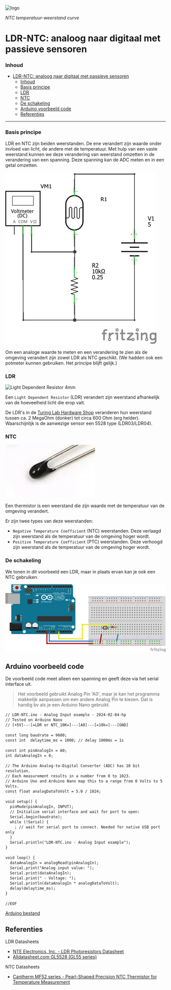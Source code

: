 ![logo](../img/Kennline_NTC.png) [](logo-id)

*NTC temperatuur-weerstand curve*

# LDR-NTC: analoog naar digitaal met passieve sensoren [](title-id)

### Inhoud[](toc-id)

- [LDR-NTC: analoog naar digitaal met passieve sensoren](#ldr-ntc-analoog-naar-digitaal-met-passieve-sensoren)
  - [Inhoud](#inhoud)
  - [Basis principe](#basis-principe)
  - [LDR](#ldr)
  - [NTC](#ntc)
  - [De schakeling](#de-schakeling)
  - [Arduino voorbeeld code](#arduino-voorbeeld-code)
  - [Referenties](#referenties)

---

### Basis principe

LDR en NTC zijn beiden weerstanden. De ene verandert zijn waarde onder invloed van licht, de andere met de temperatuur.
Met hulp van een vaste weerstand kunnen we deze verandering van weerstand omzetten in de verandering van een spanning.
Deze spanning kan de ADC meten en in een getal omzetten.

![LDR-R measuring schematic](img/LDR-R-measuring_schem.png)

Om een analoge waarde te meten en een verandering te zien als de omgeving verandert zijn zowel LDR als NTC geschikt.
(We hadden ook een potmeter kunnen gebruiken. Het principe blijft gelijk.)

### LDR

![Light Dependent Resistor 4mm](img/r-ldr-4mm-th.jpg)

Een `Light Dependent Resistor` (LDR) verandert zijn weerstand afhankelijk van de hoeveelheid licht die erop valt.

De LDR's in de [Turing Lab Hardware Shop](https://hu-hbo-ict.gitlab.io/turing-lab/ti-lab-shop/) veranderen hun weerstand tussen ca. 2 MegaOhm (donker) tot circa 600 Ohm (erg helder). Waarschijnlijk is de aanwezige sensor een 5528 type (LDR03/LDR04).

### NTC

![Temperature Dependent Resistor - NTC thermistor](img/r-ntc-thermistor.png)

Een thermistor is een weerstand die zijn waarde met de temperatuur van de omgeving verandert.

Er zijn twee types van deze weerstanden:

- `Negative Temperature Coefficient` (NTC) weerstanden. Deze verlaagd zijn weerstand als de temperatuur van de omgeving hoger wordt.
- `Positive Temperature Coefficient` (PTC) weerstanden. Deze verhoogd zijn weerstand als de temperatuur van de omgeving hoger wordt.

### De schakeling

We tonen in dit voorbeeld een LDR, maar in plaats ervan kan je ook een NTC gebruiken.

![LDR-NTC breadboard schakeling](img/LDR-NTC_bb.png)

## Arduino voorbeeld code

De voorbeeld code meet alleen een spanning en geeft deze via het serial interface uit.

> Het voorbeeld gebruikt Analog Pin 'A0', maar je kan het programma makkelijk aanpassen om een andere Analog Pin te kiezen. Dat is handig bv als je een Arduino Nano gebruikt.

```arduino
// LDR-NTC.ino - Analog Input example - 2024-02-04-hp
// Tested on Arduino Nano
// [+5V]---[=LDR or NTC_10K=]---[A0]---[=10k=]---[GND]

const long baudrate = 9600;
const int  delaytime_ms = 1000; // delay 1000ms = 1s

const int pinAnalogIn = A0;
int dataAnalogIn = 0;

// The Arduino Analog-to-Digital Converter (ADC) has 10 bit resolution.
// Each measurement results in a number from 0 to 1023.
// Arduino Uno and Arduino Nano map this to a range from 0 Volts to 5 Volts.
const float analogDataToVolt = 5.0 / 1024;

void setup() {
  pinMode(pinAnalogIn, INPUT);
  // Initialize serial interface and wait for port to open:
  Serial.begin(baudrate);
  while (!Serial) {
    ; // wait for serial port to connect. Needed for native USB port only
  }
  Serial.println("LDR-NTC.ino - Analog Input example");
}

void loop() {
  dataAnalogIn = analogRead(pinAnalogIn);
  Serial.print("Analog input value: ");
  Serial.print(dataAnalogIn);
  Serial.print(" - Voltage: ");
  Serial.println(dataAnalogIn * analogDataToVolt);
  delay(delaytime_ms);
}

//EOF
```
[Arduino bestand](../ADC/files/LDR-NTC/LDR-NTC.ino) 

## Referenties

LDR Datasheets

- [NTE Electronics, Inc. - LDR Photoresistors Datasheet](https://www.nteinc.com/resistor_web/pdf/LDR-Series.pdf)
- [Alldatasheet.com GL5528 (GL55 series)](https://www.alldatasheet.com/datasheet-pdf/pdf/1131893/ETC2/GL5528.html)

NTC Datasheets

- [Cantherm MF52 series - Pearl-Shaped Precision NTC Thermistor for Temperature Measurement](https://www.cantherm.com/wp-content/uploads/2017/05/cantherm_mf52_1.pdf)
